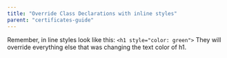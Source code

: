 ```yaml
---
title: "Override Class Declarations with inline styles"
parent: "certificates-guide"
---
```


Remember, in line styles look like this: `<h1 style="color: green">` They will override everything else that was changing the text color of h1.
